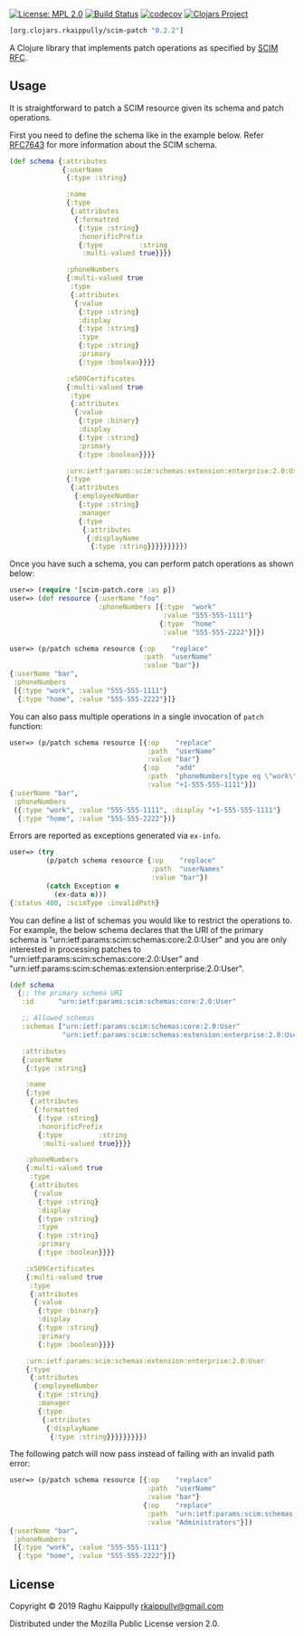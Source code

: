 [![License: MPL 2.0](https://img.shields.io/badge/License-MPL%202.0-brightgreen.svg)](LICENSE)
[![Build Status](https://travis-ci.org/rkaippully/scim-patch.svg?branch=master)](https://travis-ci.org/rkaippully/scim-patch)
[![codecov](https://codecov.io/gh/rkaippully/scim-patch/branch/master/graph/badge.svg)](https://codecov.io/gh/rkaippully/scim-patch)
[![Clojars Project](https://img.shields.io/clojars/v/org.clojars.rkaippully/scim-patch.svg)](https://clojars.org/org.clojars.rkaippully/scim-patch)

```clj
[org.clojars.rkaippully/scim-patch "0.2.2"]
```

A Clojure library that implements patch operations as specified by [SCIM RFC](https://tools.ietf.org/html/rfc7644#section-3.5.2).

## Usage

It is straightforward to patch a SCIM resource given its schema and patch operations.

First you need to define the schema like in the example below. Refer [RFC7643](https://tools.ietf.org/html/rfc7643) for more
information about the SCIM schema.

``` clj
(def schema {:attributes
             {:userName
              {:type :string}

              :name
              {:type
               {:attributes
                {:formatted
                 {:type :string}
                 :honorificPrefix
                 {:type         :string
                  :multi-valued true}}}}

              :phoneNumbers
              {:multi-valued true
               :type
               {:attributes
                {:value
                 {:type :string}
                 :display
                 {:type :string}
                 :type
                 {:type :string}
                 :primary
                 {:type :boolean}}}}

              :x509Certificates
              {:multi-valued true
               :type
               {:attributes
                {:value
                 {:type :binary}
                 :display
                 {:type :string}
                 :primary
                 {:type :boolean}}}}

              :urn:ietf:params:scim:schemas:extension:enterprise:2.0:User
              {:type
               {:attributes
                {:employeeNumber
                 {:type :string}
                 :manager
                 {:type
                  {:attributes
                   {:displayName
                    {:type :string}}}}}}}}})
```

Once you have such a schema, you can perform patch operations as shown below:

``` clj
user=> (require '[scim-patch.core :as p])
user=> (def resource {:userName "foo"
                      :phoneNumbers [{:type  "work"
                                      :value "555-555-1111"}
                                     {:type  "home"
                                      :value "555-555-2222"}]})

user=> (p/patch schema resource {:op    "replace"
                                 :path  "userName"
                                 :value "bar"})
{:userName "bar",
 :phoneNumbers
 [{:type "work", :value "555-555-1111"}
  {:type "home", :value "555-555-2222"}]}
```

You can also pass multiple operations in a single invocation of `patch` function:

``` clj
user=> (p/patch schema resource [{:op    "replace"
                                  :path  "userName"
                                  :value "bar"}
                                 {:op    "add"
                                  :path  "phoneNumbers[type eq \"work\"].display"
                                  :value "+1-555-555-1111"}])
{:userName "bar",
 :phoneNumbers
 ({:type "work", :value "555-555-1111", :display "+1-555-555-1111"}
  {:type "home", :value "555-555-2222"})}
```

Errors are reported as exceptions generated via `ex-info`.

``` clj
user=> (try
         (p/patch schema resource {:op    "replace"
                                   :path  "userNames"
                                   :value "bar"})
         (catch Exception e
           (ex-data e)))
{:status 400, :scimType :invalidPath}
```

You can define a list of schemas you would like to restrict the
operations to. For example, the below schema declares that the URI of
the primary schema is "urn:ietf:params:scim:schemas:core:2.0:User" and
you are only interested in processing patches to
"urn:ietf:params:scim:schemas:core:2.0:User" and
"urn:ietf:params:scim:schemas:extension:enterprise:2.0:User".

``` clj
(def schema
  {;; the primary schema URI
   :id      "urn:ietf:params:scim:schemas:core:2.0:User"

   ;; Allowed schemas
   :schemas ["urn:ietf:params:scim:schemas:core:2.0:User"
             "urn:ietf:params:scim:schemas:extension:enterprise:2.0:User"]

   :attributes
   {:userName
    {:type :string}

    :name
    {:type
     {:attributes
      {:formatted
       {:type :string}
       :honorificPrefix
       {:type         :string
        :multi-valued true}}}}

    :phoneNumbers
    {:multi-valued true
     :type
     {:attributes
      {:value
       {:type :string}
       :display
       {:type :string}
       :type
       {:type :string}
       :primary
       {:type :boolean}}}}

    :x509Certificates
    {:multi-valued true
     :type
     {:attributes
      {:value
       {:type :binary}
       :display
       {:type :string}
       :primary
       {:type :boolean}}}}

    :urn:ietf:params:scim:schemas:extension:enterprise:2.0:User
    {:type
     {:attributes
      {:employeeNumber
       {:type :string}
       :manager
       {:type
        {:attributes
         {:displayName
          {:type :string}}}}}}}}})
```

The following patch will now pass instead of failing with an invalid path error:

``` clj
user=> (p/patch schema resource [{:op    "replace"
                                  :path  "userName"
                                  :value "bar"}
                                 {:op    "replace"
                                  :path  "urn:ietf:params:scim:schemas:core:2.0:Group:displayName"
                                  :value "Administrators"}])
{:userName "bar",
 :phoneNumbers
 [{:type "work", :value "555-555-1111"}
  {:type "home", :value "555-555-2222"}]}
```


## License

Copyright © 2019 Raghu Kaippully <rkaippully@gmail.com> 

Distributed under the Mozilla Public License version 2.0.
